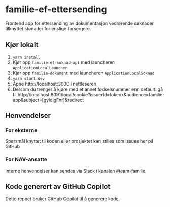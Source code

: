 # familie-ef-ettersending

Frontend app for ettersending av dokumentasjon vedrørende søknader tilknyttet stønader for enslige forsørgere.

## Kjør lokalt

1. `yarn install`
2. Kjør opp `familie-ef-soknad-api` med launcheren `ApplicationLocalLauncher`
3. Kjør opp `familie-dokument` med launcheren `ApplicationLocalSoknad`
4. `yarn start:dev`
5. Åpne http://localhost:3000 i nettleseren
6. Dersom du trenger å kjøre med et annet fødselsnummer enn default: gå til http://localhost:8091/local/cookie?issuerId=tokenx&audience=familie-app&subject=[gyldigFnr]&redirect

## Henvendelser

### For eksterne

Spørsmål knyttet til koden eller prosjektet kan stilles som issues her på GitHub

### For NAV-ansatte

Interne henvendelser kan sendes via Slack i kanalen #team-familie.

## Kode generert av GitHub Copilot

Dette repoet bruker GitHub Copilot til å generere kode.

